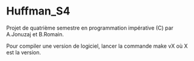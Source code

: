 # Huffman_S4
Projet de quatrième semestre en programmation impérative (C) par A.Jonuzaj et B.Romain.

Pour compiler une version de logiciel, lancer la commande make vX où X est la version.
